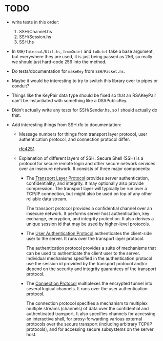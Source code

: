 
# TODO

- write tests in this order:

    1. SSH/Channel.hs
    1. SSH/Session.hs
    1. SSH.hs

- In `SSH/Internal/Util.hs`, `fromOctet` and `toOctet` take a base argument,
  but everywhere they are used, it is just being passed as 256, so really we
  should just hard-code 256 into the method.

- Do tests/documentation for `makeKey` from `SSH/Packet.hs`.

- Maybe it would be interesting to try to switch this library over to pipes or
  conduit?

- Things like the KeyPair data type should be fixed so that an RSAKeyPair can't
  be instantiated with something like a DSAPublicKey.

- Didn't actually write any tests for SSH/Sender.hs, so I should actually do that.

- Add interesting things from SSH rfc to documentation:

    * Message numbers for things from transport layer protocol, user
      authentication protocol, and connection protocol differ.

      [rfc4251](http://tools.ietf.org/html/rfc4251#section-7)

    * Explanation of different layers of SSH.  Secure Shell (SSH) is a protocol
      for secure remote login and other secure network services over an
      insecure network.  It consists of three major components:

        - The [Transport Layer Protocol](http://tools.ietf.org/html/rfc4253)
          provides server authentication, confidentiality, and integrity.  It
          may optionally also provide compression.  The transport layer will
          typically be run over a TCP/IP connection, but might also be used on
          top of any other reliable data stream.

          The transport protocol provides a confidential channel over an
          insecure network.  It performs server host authentication, key
          exchange, encryption, and integrity protection.  It also derives a
          unique session id that may be used by higher-level protocols.

        - The [User Authentication
          Protocol](http://tools.ietf.org/html/rfc4252) authenticates the
          client-side user to the server.  It runs over the transport layer
          protocol.

          The authentication protocol provides a suite of mechanisms that can
          be used to authenticate the client user to the server.  Individual
          mechanisms specified in the authentication protocol use the session
          id provided by the transport protocol and/or depend on the security
          and integrity guarantees of the transport protocol.

        - The [Connection Protocol](http://tools.ietf.org/html/rfc4254)
          multiplexes the encrypted tunnel into several logical channels.  It
          runs over the user authentication protocol.

          The connection protocol specifies a mechanism to multiplex multiple
          streams (channels) of data over the confidential and authenticated
          transport.  It also specifies channels for accessing an interactive
          shell, for proxy-forwarding various external protocols over the
          secure transport (including arbitrary TCP/IP protocols), and for
          accessing secure subsystems on the server host.


